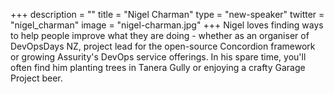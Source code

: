 +++
description = ""
title = "Nigel Charman"
type = "new-speaker"
twitter = "nigel_charman"
image = "nigel-charman.jpg"
+++
Nigel loves finding ways to help people improve what they are doing - whether as an organiser of DevOpsDays NZ, project lead for the open-source Concordion framework or growing Assurity's DevOps service offerings. In his spare time, you'll often find him planting trees in Tanera Gully or enjoying a crafty Garage Project beer.